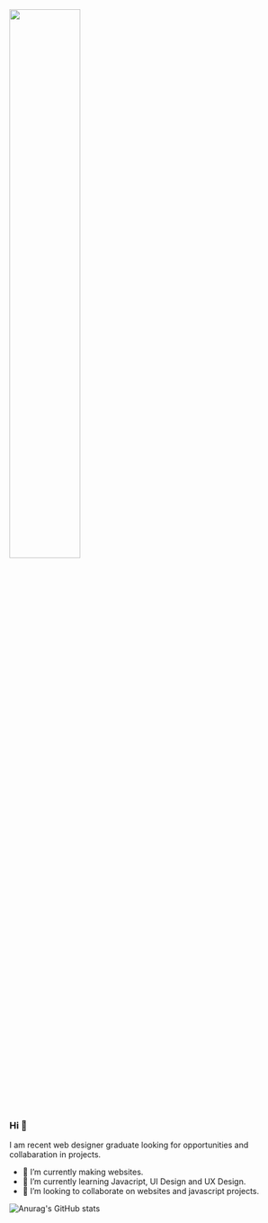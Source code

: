 <img width="50%" src="https://disneyplusbrasil.com.br/wp-content/uploads/2020/12/A-Familia-Dinossauros.jpg">

### Hi 👋
I am recent web designer graduate looking for opportunities and collabaration in projects.
- 🐢 I’m currently making websites.
- 🦕 I’m currently learning Javacript, UI Design and UX Design.
- 🦖 I’m looking to collaborate on websites and javascript projects.

![Anurag's GitHub stats](https://github-readme-stats.vercel.app/api?username=palmaxp&show_icons=true&theme=radical)
